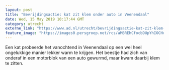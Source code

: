 ```yaml
---
layout: post
title: "Bevrijdingsactie: kat zit klem onder auto in Veenendaal"
date: Wed, 15 May 2019 10:17:44 GMT
category: utrecht
externe_link: "https://www.ad.nl/utrecht/bevrijdingsactie-kat-zit-klem-onder-auto-in-veenendaal~a5a89aeb/"
feature_image: "https://images0.persgroep.net/rcs/aMBREhCfocbDUpYhIOCHo_f9GiY/diocontent/148423042/_fitwidth/400/?appId=21791a8992982cd8da851550a453bd7f&quality=0.7"
---
```


Een kat probeerde het vanochtend in Veenendaal op een wel heel ongelukkige manier lekker warm te krijgen. Het beestje had zich van onderaf in een motorblok van een auto gewurmd, maar kwam daarbij klem te zitten.
